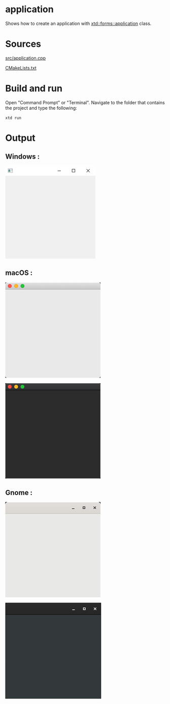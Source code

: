 # application

Shows how to create an application with  [xtd::forms::application](../../../src/xtd_forms/include/xtd/forms/application.hpp) class.

# Sources

[src/application.cpp](src/application.cpp)

[CMakeLists.txt](CMakeLists.txt)

# Build and run

Open "Command Prompt" or "Terminal". Navigate to the folder that contains the project and type the following:

```shell
xtd run
```

# Output

## Windows :

![Screenshot](../../../docs/pictures/examples/application_w.png)

## macOS :

![Screenshot](../../../docs/pictures/examples/application_m.png)

![Screenshot](../../../docs/pictures/examples/application_md.png)

## Gnome :

![Screenshot](../../../docs/pictures/examples/application_g.png)

![Screenshot](../../../docs/pictures/examples/application_gd.png)

